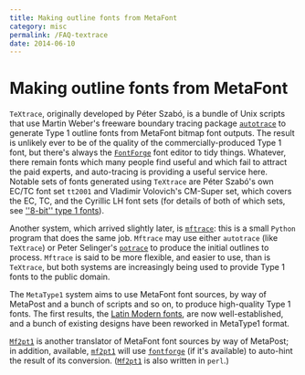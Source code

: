 ```yaml
---
title: Making outline fonts from MetaFont
category: misc
permalink: /FAQ-textrace
date: 2014-06-10
---
```


# Making outline fonts from MetaFont

`TeXtrace`, originally developed by  P&eacute;ter Szab&oacute;, is a
bundle of Unix scripts that use  Martin Weber's freeware boundary
tracing package
[`autotrace`](http://autotrace.sourceforge.net) to 
generate Type&nbsp;1 outline fonts from MetaFont bitmap 
font outputs.  The result is unlikely ever to be of the quality of
the commercially-produced Type&nbsp;1 font, but there's always the
[`FontForge`](http://fontforge.sourceforge.net/) font
editor to tidy things.  Whatever, there
remain fonts which many people find useful and which fail to attract
the paid experts, and auto-tracing is providing a useful service here.
Notable sets of
fonts generated using `TeXtrace` are P&eacute;ter Szab&oacute;'s own
EC/TC font set `tt2001` and Vladimir Volovich's
CM-Super set, which covers the EC, TC, and the
Cyrillic LH font sets (for details of both of which sets, see
[''8-bit'' type 1 fonts](/FAQ-type1T1)).

Another system, which arrived slightly later, is 
[`mftrace`](http://www.cs.uu.nl/~hanwen/mftrace/):
this is a small `Python` program that does the same job.
`Mftrace` may use either `autotrace` (like
`TeXtrace`) or Peter Selinger's
[`potrace`](http://potrace.sourceforge.net) to produce
the initial outlines to process.  `Mftrace` is said to be
more flexible, and easier to use, than is `TeXtrace`, but both systems
are increasingly being used to provide Type&nbsp;1 fonts to the public domain.

The `MetaType1` system aims to use MetaFont font sources, by way
of MetaPost and a bunch of scripts and so on, to produce high-quality
Type&nbsp;1 fonts.  The first results, the 
[Latin Modern fonts](https://ctan.org/pkg/lm), are now
well-established, and a bunch of existing designs have been reworked
in MetaType1 format.

[`Mf2pt1`](https://ctan.org/pkg/Mf2pt1) is another translator of MetaFont font sources by way of
MetaPost; in addition,
available, [`mf2pt1`](https://ctan.org/pkg/mf2pt1) will use
[`fontforge`](http://fontforge.sourceforge.net/) (if it's
available) to auto-hint the result of its conversion.
([`Mf2pt1`](https://ctan.org/pkg/Mf2pt1) is also written in `perl`.)

